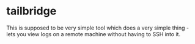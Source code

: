 # tailbridge

This is supposed to be very simple tool which does a very simple thing - lets you view logs on a remote machine without having to SSH into it.
